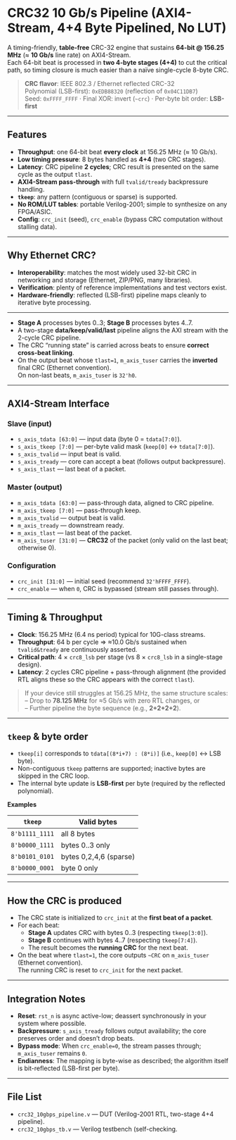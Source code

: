 # CRC32 10 Gb/s Pipeline (AXI4-Stream, 4+4 Byte Pipelined, No LUT)

A timing-friendly, **table-free** CRC-32 engine that sustains **64-bit @ 156.25 MHz** (≈ **10 Gb/s** line rate) on AXI4-Stream.  
Each 64-bit beat is processed in **two 4-byte stages (4+4)** to cut the critical path, so timing closure is much easier than a naïve single-cycle 8-byte CRC.

> **CRC flavor**: IEEE 802.3 / Ethernet reflected CRC-32  
> Polynomial (LSB-first): `0xEDB88320` (reflection of `0x04C11DB7`)  
> Seed: `0xFFFF_FFFF` · Final XOR: invert (`~crc`) · Per-byte bit order: **LSB-first**


---

## Features

- **Throughput**: one 64-bit beat **every clock** at 156.25 MHz (≈ 10 Gb/s).
- **Low timing pressure**: 8 bytes handled as **4+4** (two CRC stages).
- **Latency**: CRC pipeline **2 cycles**; CRC result is presented on the same cycle as the output `tlast`.
- **AXI4-Stream pass-through** with full `tvalid/tready` backpressure handling.
- **`tkeep`**: any pattern (contiguous or sparse) is supported.
- **No ROM/LUT tables**: portable Verilog-2001; simple to synthesize on any FPGA/ASIC.
- **Config**: `crc_init` (seed), `crc_enable` (bypass CRC computation without stalling data).


---

## Why Ethernet CRC?

- **Interoperability**: matches the most widely used 32-bit CRC in networking and storage (Ethernet, ZIP/PNG, many libraries).
- **Verification**: plenty of reference implementations and test vectors exist.
- **Hardware-friendly**: reflected (LSB-first) pipeline maps cleanly to iterative byte processing.


---


- **Stage A** processes bytes 0..3; **Stage B** processes bytes 4..7.  
- A two-stage **data/keep/valid/last** pipeline aligns the AXI stream with the 2-cycle CRC pipeline.  
- The CRC “running state” is carried across beats to ensure **correct cross-beat linking**.  
- On the output beat whose `tlast=1`, `m_axis_tuser` carries the **inverted** final CRC (Ethernet convention).  
  On non-last beats, `m_axis_tuser` is `32'h0`.


---

## AXI4-Stream Interface

### Slave (input)
- `s_axis_tdata [63:0]` — input data (byte 0 = `tdata[7:0]`).
- `s_axis_tkeep [7:0]` — per-byte valid mask (`keep[0]` ↔ `tdata[7:0]`).
- `s_axis_tvalid` — input beat is valid.
- `s_axis_tready` — core can accept a beat (follows output backpressure).
- `s_axis_tlast` — last beat of a packet.

### Master (output)
- `m_axis_tdata [63:0]` — pass-through data, aligned to CRC pipeline.
- `m_axis_tkeep [7:0]` — pass-through keep.
- `m_axis_tvalid` — output beat is valid.
- `m_axis_tready` — downstream ready.
- `m_axis_tlast` — last beat of the packet.
- `m_axis_tuser [31:0]` — **CRC32** of the packet (only valid on the last beat; otherwise 0).

### Configuration
- `crc_init [31:0]` — initial seed (recommend `32'hFFFF_FFFF`).
- `crc_enable` — when `0`, CRC is bypassed (stream still passes through).


---

## Timing & Throughput

- **Clock**: 156.25 MHz (6.4 ns period) typical for 10G-class streams.  
- **Throughput**: 64 b per cycle ⇒ ≈10.0 Gb/s sustained when `tvalid&tready` are continuously asserted.  
- **Critical path**: 4 × `crc8_lsb` per stage (vs 8 × `crc8_lsb` in a single-stage design).  
- **Latency**: 2 cycles CRC pipeline + pass-through alignment (the provided RTL aligns these so the CRC appears with the correct `tlast`).

> If your device still struggles at 156.25 MHz, the same structure scales:  
> – Drop to **78.125 MHz** for ≈5 Gb/s with zero RTL changes, or  
> – Further pipeline the byte sequence (e.g., **2+2+2+2**).


---

## `tkeep` & byte order

- `tkeep[i]` corresponds to `tdata[(8*i+7) : (8*i)]` (i.e., `keep[0]` ↔ LSB byte).
- Non-contiguous `tkeep` patterns are supported; inactive bytes are skipped in the CRC loop.
- The internal byte update is **LSB-first** per byte (required by the reflected polynomial).

**Examples**

| `tkeep`        | Valid bytes                              |
|----------------|-------------------------------------------|
| `8'b1111_1111` | all 8 bytes                               |
| `8'b0000_1111` | bytes 0..3 only                           |
| `8'b0101_0101` | bytes 0,2,4,6 (sparse)                    |
| `8'b0000_0001` | byte 0 only                               |


---

## How the CRC is produced

- The CRC state is initialized to `crc_init` at the **first beat of a packet**.  
- For each beat:
  - **Stage A** updates CRC with bytes 0..3 (respecting `tkeep[3:0]`).
  - **Stage B** continues with bytes 4..7 (respecting `tkeep[7:4]`).
  - The result becomes the **running CRC** for the next beat.
- On the beat where `tlast=1`, the core outputs `~CRC` on `m_axis_tuser` (Ethernet convention).  
  The running CRC is reset to `crc_init` for the next packet.


---

## Integration Notes

- **Reset**: `rst_n` is async active-low; deassert synchronously in your system where possible.
- **Backpressure**: `s_axis_tready` follows output availability; the core preserves order and doesn’t drop beats.
- **Bypass mode**: When `crc_enable=0`, the stream passes through; `m_axis_tuser` remains `0`.
- **Endianness**: The mapping is byte-wise as described; the algorithm itself is bit-reflected (LSB-first per byte).


---

## File List

- `crc32_10gbps_pipeline.v` — DUT (Verilog-2001 RTL, two-stage 4+4 pipeline).
- `crc32_10gbps_tb.v` — Verilog testbench (self-checking.

